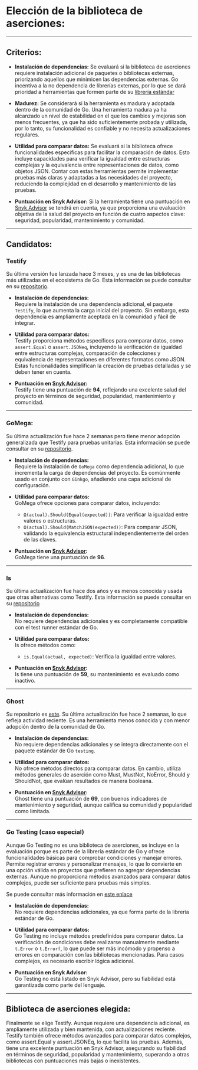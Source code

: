 # Elección de la biblioteca de aserciones:

---

## Criterios:


- **Instalación de dependencias:** Se evaluará si la biblioteca de aserciones requiere instalación adicional de paquetes o bibliotecas externas, priorizando aquellos que minimicen las dependencias externas. Go incentiva a la no dependencia de librerías externas, por lo que se dará prioridad a herramientas que formen parte de su [librería estándar](https://pkg.go.dev/std)

- **Madurez:** Se considerará si la herramienta es madura y adoptada dentro de la comunidad de Go. Una herramienta madura ya ha alcanzado un nivel de estabilidad en el que los cambios y mejoras son menos frecuentes, ya que ha sido suficientemente probada y utilizada, por lo tanto, su funcionalidad es confiable y no necesita actualizaciones regulares.

- **Utilidad para comparar datos:** Se evaluará si la biblioteca ofrece funcionalidades específicas para facilitar la comparación de datos. Esto incluye capacidades para verificar la igualdad entre estructuras complejas y la equivalencia entre representaciones de datos, como objetos JSON. Contar con estas herramientas permite implementar pruebas más claras y adaptadas a las necesidades del proyecto, reduciendo la complejidad en el desarrollo y mantenimiento de las pruebas.

- **Puntuación en Snyk Advisor:** Si la herramienta tiene una puntuación en [Snyk Advisor](https://snyk.io/advisor/golang) se tendrá en cuenta, ya que proporciona una evaluación objetiva de la salud del proyecto en función de cuatro aspectos clave: seguridad, popularidad, mantenimiento y comunidad.


---

## Candidatos:

### **Testify**

Su última versión fue lanzada hace 3 meses, y es una de las bibliotecas más utilizadas en el ecosistema de Go. Esta información se puede consultar en su [repositorio](https://github.com/stretchr/testify).

- **Instalación de dependencias:**  
  Requiere la instalación de una dependencia adicional, el paquete `Testify`, lo que aumenta la carga inicial del proyecto. Sin embargo, esta dependencia es ampliamente aceptada en la comunidad y fácil de integrar.  

- **Utilidad para comparar datos:**  
  Testify proporciona métodos específicos para comparar datos, como `assert.Equal` o `assert.JSONeq`, incluyendo la verificación de igualdad entre estructuras complejas, comparación de colecciones y equivalencia de representaciones en diferentes formatos como JSON. Estas funcionalidades simplifican la creación de pruebas detalladas y se deben tener en cuenta.

- **Puntuación en [Snyk Advisor](https://snyk.io/advisor/golang/github.com/stretchr/testify):**  
  Testify tiene una puntuación de **94**, reflejando una excelente salud del proyecto en términos de seguridad, popularidad, mantenimiento y comunidad.  
 
---

### **GoMega:** 

Su última actualización fue hace 2 semanas pero tiene menor adopción generalizada que Testify para pruebas unitarias. Esta información se puede consultar en su [repositorio](https://github.com/onsi/gomega).

- **Instalación de dependencias:**  
  Requiere la instalación de `GoMega` como dependencia adicional, lo que incrementa la carga de dependencias del proyecto. Es comúnmente usado en conjunto con `Ginkgo`, añadiendo una capa adicional de configuración.  
  
- **Utilidad para comparar datos:**  
  GoMega ofrece opciones  para comparar datos, incluyendo:  
  - `Ω(actual).Should(Equal(expected))`: Para verificar la igualdad entre valores o estructuras.  
  - `Ω(actual).Should(MatchJSON(expected))`: Para comparar JSON, validando la equivalencia estructural independientemente del orden de las claves.  
 
- **Puntuación en [Snyk Advisor](https://snyk.io/advisor/golang/github.com/onsi/gomega):**  
  GoMega tiene una puntuación de **96**. 

---

### **Is**  

Su última actualización fue hace dos años y es menos conocida y usada que otras alternativas como Testify. Esta información se puede consultar en su [repositorio](https://github.com/matryer/is)

- **Instalación de dependencias:**  
  No requiere dependencias adicionales y es completamente compatible con el test runner estándar de Go.
  
- **Utilidad para comparar datos:**  
  Is ofrece métodos como:  
  - `is.Equal(actual, expected)`: Verifica la igualdad entre valores.  

- **Puntuación en [Snyk Advisor](https://snyk.io/advisor/golang/github.com/matryer/is):**  
  Is tiene una puntuación de **59**, su mantenimiento es evaluado como inactivo.

---

### **Ghost**

 Su repositorio es [este](https://github.com/rliebz/ghost).  Su última actualización fue hace 2 semanas, lo que refleja actividad reciente. Es una herramienta menos conocida y con menor adopción dentro de la comunidad de Go.
 
- **Instalación de dependencias:**  
  No requiere dependencias adicionales y se integra directamente con el paquete estándar de Go `testing`.  

- **Utilidad para comparar datos:**  
 No ofrece métodos directos para comparar datos. En cambio, utiliza métodos generales de aserción como Must, MustNot, NoError, Should y ShouldNot, que evalúan resultados de manera booleana. 

- **Puntuación en [Snyk Advisor](https://snyk.io/advisor/golang/github.com/rliebz/ghost):**  
  Ghost tiene una puntuación de **69**, con buenos indicadores de mantenimiento y seguridad, aunque califica su comunidad y popularidad como limitada.

---

### **Go Testing (caso especial)**  

Aunque Go Testing no es una biblioteca de aserciones, se incluye en la evaluación porque es parte de la librería estándar de Go y ofrece funcionalidades básicas para comprobar condiciones y manejar errores. Permite registrar errores y personalizar mensajes, lo que lo convierte en una opción válida en proyectos que prefieren no agregar dependencias externas. Aunque no proporciona métodos avanzados para comparar datos complejos, puede ser suficiente para pruebas más simples. 

Se puede consultar más información en [este enlace](https://pkg.go.dev/testing)

- **Instalación de dependencias:**  
  No requiere dependencias adicionales, ya que forma parte de la librería estándar de Go.  

- **Utilidad para comparar datos:**  
  Go Testing no incluye métodos predefinidos para comparar datos. La verificación de condiciones debe realizarse manualmente mediante `t.Error` o `t.Errorf`, lo que puede ser más incómodo y propenso a errores en comparación con las bibliotecas mencionadas. Para casos complejos, es necesario escribir lógica adicional.  

- **Puntuación en Snyk Advisor:**  
  Go Testing no está listado en Snyk Advisor, pero su fiabilidad está garantizada como parte del lenguaje.  

---

## Biblioteca de aserciones elegida:

Finalmente se elige Testify. Aunque requiere una dependencia adicional, es ampliamente utilizada y bien mantenida, con actualizaciones reciente. Testify también ofrece métodos avanzados para comparar datos complejos, como assert.Equal y assert.JSONEq, lo que facilita las pruebas. Además, tiene una excelente puntuación en Snyk Advisor, asegurando su fiabilidad en términos de seguridad, popularidad y mantenimiento, superando a otras bibliotecas con puntuaciones más bajas o inexistentes.



